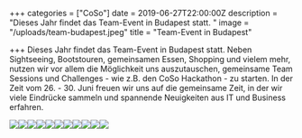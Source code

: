+++
categories = ["CoSo"]
date = 2019-06-27T22:00:00Z
description = "Dieses Jahr findet das Team-Event in Budapest statt. "
image = "/uploads/team-budapest.jpeg"
title = "Team-Event in Budapest"

+++
Dieses Jahr findet das Team-Event in Budapest statt. Neben Sightseeing, Bootstouren, gemeinsamen Essen, Shopping und vielem mehr, nutzen wir vor allem die Möglichkeit uns auszutauschen, gemeinsame Team Sessions und Challenges - wie z.B. den CoSo Hackathon - zu starten. In der Zeit vom 26. - 30. Juni freuen wir uns auf die gemeinsame Zeit, in der wir viele Eindrücke sammeln und spannende Neuigkeiten aus IT und Business erfahren.

![](/uploads/budapest-parlament.jpeg)![](/uploads/budapest-unterwegs.jpeg)![](/uploads/teams-budapest.jpeg)![](/uploads/budapest-unterwegs-6.jpeg)![](/uploads/budapest-unterwegs-4.jpeg)![](/uploads/budapest-unterwegs-3.jpeg)![](/uploads/budapest-unterwegs2.jpeg)![](/uploads/budapest-unterwegs-5.jpeg)![](/uploads/budapest-working.jpeg)![](/uploads/budapest-unterwegs-8.jpeg)![](/uploads/budapest-unterwegs-7.jpeg)